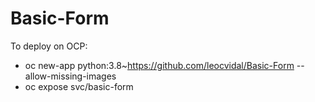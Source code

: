 # Basic-Form
To deploy on OCP:  
 - oc new-app python:3.8~https://github.com/leocvidal/Basic-Form --allow-missing-images
 - oc expose svc/basic-form
